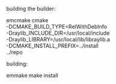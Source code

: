 building the builder:

emcmake cmake \
  -DCMAKE_BUILD_TYPE=RelWithDebInfo \
  -Draylib_INCLUDE_DIR=/usr/local/include \
  -Draylib_LIBRARY=/usr/local/lib/libraylib.a \
  -DCMAKE_INSTALL_PREFIX=../install \
  ../repo


building:

emmake make install
